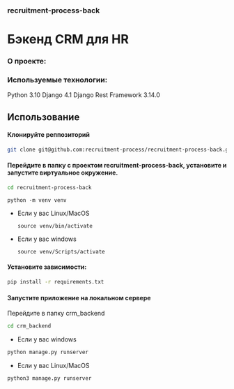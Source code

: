 ### recruitment-process-back

# Бэкенд CRM для HR

### О проекте:

### Используемые технологии:
Python 3.10
Django 4.1
Django Rest Framework 3.14.0

## Использование

#### Клонируйте реппозиторий

```sh
git clone git@github.com:recruitment-process/recruitment-process-back.git
```

#### Перейдите в папку с проектом recruitment-process-back, установите и запустите виртуальное окружение.

```sh
cd recruitment-process-back
```

```
python -m venv venv
```

* Если у вас Linux/MacOS

    ```
    source venv/bin/activate
    ```

* Если у вас windows

    ```
    source venv/Scripts/activate
    ```
#### Установите зависимости:

```sh
pip install -r requirements.txt
```

#### Запустите приложение на локальном сервере
Перейдите в папку crm_backend
```sh
cd crm_backend
```
* Если у вас windows
```sh
python manage.py runserver
```
* Если у вас Linux/MacOS
```sh
python3 manage.py runserver
```
